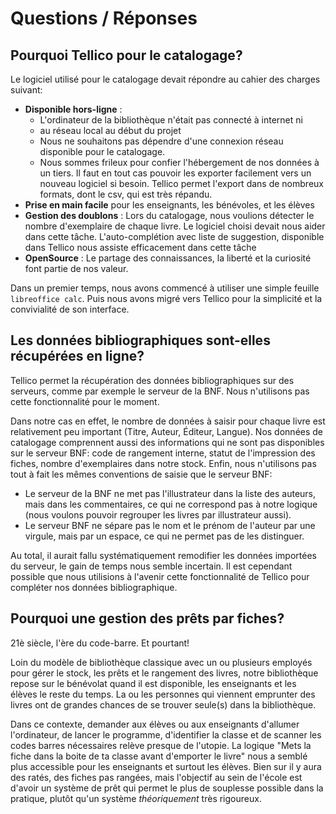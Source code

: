 # Questions / Réponses



## Pourquoi Tellico pour le catalogage?
Le logiciel utilisé pour le catalogage devait répondre au cahier des charges
suivant:

* __Disponible hors-ligne__ :
  * L'ordinateur de la bibliothèque n'était pas connecté à internet ni 
  * au réseau local au début du projet
  * Nous ne souhaitons pas dépendre d'une connexion réseau disponible pour le
    catalogage.
  * Nous sommes frileux pour confier l'hébergement de nos données à un tiers.
    Il faut en tout cas pouvoir les exporter facilement vers un nouveau
    logiciel si besoin. Tellico permet l'export dans de nombreux formats,
    dont le csv, qui est très répandu.
* __Prise en main facile__ pour les enseignants, les bénévoles, et les élèves
* __Gestion des doublons__ : Lors du catalogage, nous voulions détecter
  le nombre d'exemplaire de chaque livre. Le logiciel choisi devait nous aider
  dans cette tâche. L'auto-complétion avec liste de suggestion, disponible dans 
  Tellico nous assiste efficacement dans cette tâche
* __OpenSource__ : Le partage des connaissances, la liberté et la curiosité 
  font partie de nos valeur.

Dans un premier temps, nous avons commencé à utiliser une simple feuille
`libreoffice calc`. Puis nous avons migré vers Tellico pour la simplicité
et la convivialité de son interface.



## Les données bibliographiques sont-elles récupérées en ligne?

Tellico permet la récupération des données bibliographiques sur des serveurs, 
comme par exemple le serveur de la BNF. Nous n'utilisons pas cette 
fonctionnalité pour le moment.

Dans notre cas en effet, le nombre de données à saisir pour chaque livre est
relativement peu important (Titre, Auteur, Éditeur, Langue). Nos données de 
catalogage comprennent aussi des informations qui ne sont pas disponibles sur
le serveur BNF: code de rangement interne, statut de l'impression des fiches,
nombre d'exemplaires dans notre stock.
Enfin, nous n'utilisons pas tout à fait les mêmes conventions de saisie que
le serveur BNF:
* Le serveur de la BNF ne met pas l'illustrateur dans la liste des auteurs, mais 
  dans les commentaires, ce qui ne correspond pas à notre logique (nous voulons 
  pouvoir regrouper les livres par illustrateur aussi).
* Le serveur BNF ne sépare pas le nom et le prénom de l'auteur par une virgule,
  mais par un espace, ce qui ne permet pas de les distinguer.

Au total, il aurait fallu systématiquement remodifier les données importées du
serveur, le gain de temps nous semble incertain. Il est cependant possible que
nous utilisions à l'avenir cette fonctionnalité de Tellico pour compléter nos
données bibliographique.




## Pourquoi une gestion des prêts par fiches?
21è siècle, l'ère du code-barre. Et pourtant!

Loin du modèle de bibliothèque classique avec un ou plusieurs employés pour
gérer le stock, les prêts et le rangement des livres, notre bibliothèque repose
sur le bénévolat quand il est disponible, les enseignants et les élèves le reste
du temps. La ou les personnes qui viennent emprunter des livres ont de grandes
chances de se trouver seule(s) dans la bibliothèque.

Dans ce contexte, demander aux élèves ou aux enseignants d'allumer l'ordinateur,
de lancer le programme, d'identifier la classe et de scanner les codes barres
nécessaires relève presque de l'utopie.
La logique "Mets la fiche dans la boite de ta classe avant d'emporter le livre"
nous a semblé plus accessible pour les enseignants et surtout les élèves.
Bien sur il y aura des ratés, des fiches pas rangées, mais l'objectif au 
sein de l'école est d'avoir un système de prêt qui permet le plus de souplesse
possible dans la pratique, plutôt qu'un système _théoriquement_ très rigoureux.